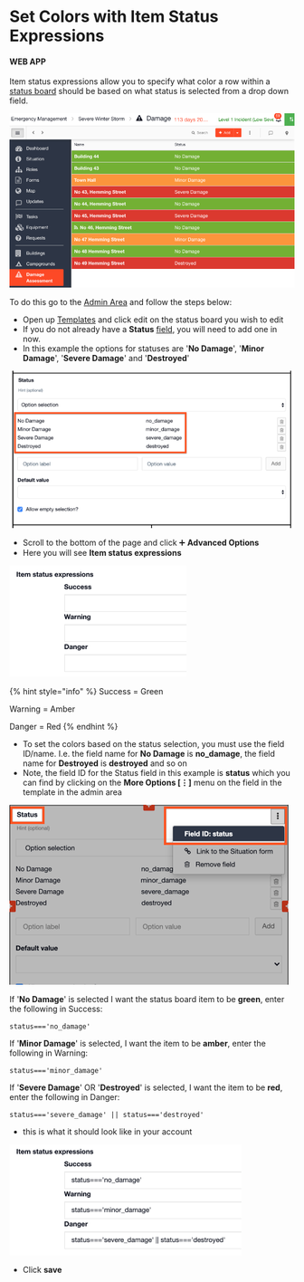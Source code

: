 # Set Colors with Item Status Expressions

#### WEB APP

Item status expressions allow you to specify what color a row within a [status board](https://support.d4h.org/d4h-incident-management/status-boards) should be based on what status is selected from a drop down field.

![](../../.gitbook/assets/set-color-with-item-status-expressions.png)

To do this go to the [Admin Area](../admin-area.md) and follow the steps below:

* Open up [Templates](../templates/) and click edit on the status board you wish to edit
* If you do not already have a **Status** [field](../templates/form-builder-and-field-types/), you will need to add one in now. 
* In this example the options for statuses are '**No Damage**', '**Minor Damage**', '**Severe Damage**' and '**Destroyed**'

![](../../.gitbook/assets/set-colors-with-item-status-expressions-2.png)

* Scroll to the bottom of the page and click ➕ **Advanced Options**
* Here you will see **Item status expressions**

![](../../.gitbook/assets/item-status-expressions.png)

{% hint style="info" %}
Success = Green

Warning = Amber

Danger = Red
{% endhint %}

* To set the colors based on the status selection, you must use the field ID/name. I.e. the field name for **No Damage** is **no\_damage**, the field name for **Destroyed** is **destroyed** and so on
* Note, the field ID for the Status field in this example is **status** which you can find by clicking on the **More Options \[⋮\]** menu on the field in the template in the admin area

![](../../.gitbook/assets/field-id-for-status.png)

If '**No Damage**' is selected I want the status board item to be **green**, enter the following in Success:

```text
status==='no_damage'

```

If '**Minor Damage**' is selected, I want the item to be **amber**, enter the following in Warning:

```text
status==='minor_damage'
```

If '**Severe Damage**' OR '**Destroyed**' is selected, I want the item to be **red**, enter the following in Danger:

```text
status==='severe_damage' || status==='destroyed'
```

* this is what it should look like in your account

![](../../.gitbook/assets/item-status-expressions-in-your-account.png)

* Click **save**

